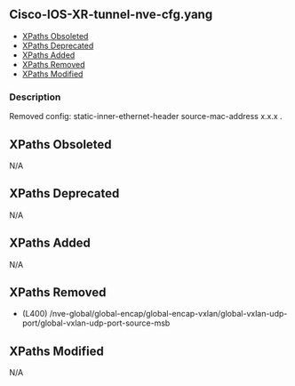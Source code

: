 ## Cisco-IOS-XR-tunnel-nve-cfg.yang

- [XPaths Obsoleted](#xpaths-obsoleted)
- [XPaths Deprecated](#xpaths-deprecated)
- [XPaths Added](#xpaths-added)
- [XPaths Removed](#xpaths-removed)
- [XPaths Modified](#xpaths-modified)

### Description

Removed config: static-inner-ethernet-header source-mac-address x.x.x .

## XPaths Obsoleted

N/A

## XPaths Deprecated

N/A

## XPaths Added

N/A

## XPaths Removed

- (L400)	/nve-global/global-encap/global-encap-vxlan/global-vxlan-udp-port/global-vxlan-udp-port-source-msb

## XPaths Modified

N/A

